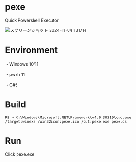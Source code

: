 # pexe
Quick Powershell Executor

![スクリーンショット 2024-11-04 131714](https://github.com/user-attachments/assets/cf5a6d13-4cb1-428c-9b4d-46eb518a2fdf)


# Environment
・Windows 10/11

・pwsh 11

・C#5

# Build
```
PS > C:\Windows\Microsoft.NET\Framework\v4.0.30319\csc.exe /target:winexe /win32icon:pexe.ico /out:pexe.exe pexe.cs
```

# Run
Click pexe.exe
